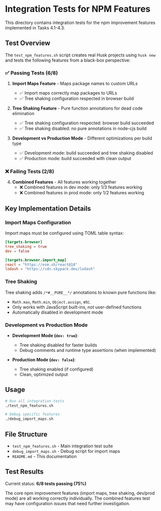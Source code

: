 # Integration Tests for NPM Features

This directory contains integration tests for the npm improvement features implemented in Tasks 4.1-4.3.

## Test Overview

The `test_npm_features.sh` script creates real Husk projects using `husk new` and tests the following features from a black-box perspective:

### ✅ Passing Tests (6/8)

1. **Import Maps Feature** - Maps package names to custom URLs
   - ✅ Import maps correctly map packages to URLs
   - ✅ Tree shaking configuration respected in browser build

2. **Tree Shaking Feature** - Pure function annotations for dead code elimination
   - ✅ Tree shaking configuration respected: browser build succeeded  
   - ✅ Tree shaking disabled: no pure annotations in node-cjs build

3. **Development vs Production Mode** - Different optimizations per build type
   - ✅ Development mode: build succeeded and tree shaking disabled
   - ✅ Production mode: build succeeded with clean output

### ❌ Failing Tests (2/8)

4. **Combined Features** - All features working together
   - ❌ Combined features in dev mode: only 1/3 features working
   - ❌ Combined features in prod mode: only 1/2 features working

## Key Implementation Details

### Import Maps Configuration

Import maps must be configured using TOML table syntax:

```toml
[targets.browser]
tree_shaking = true
dev = false

[targets.browser.import_map]
react = "https://esm.sh/react@18"
lodash = "https://cdn.skypack.dev/lodash"
```

### Tree Shaking

Tree shaking adds `/*#__PURE__*/` annotations to known pure functions like:
- `Math.max`, `Math.min`, `Object.assign`, etc.
- Only works with JavaScript built-ins, not user-defined functions
- Automatically disabled in development mode

### Development vs Production Mode

- **Development Mode (`dev: true`)**:
  - Tree shaking disabled for faster builds
  - Debug comments and runtime type assertions (when implemented)
  
- **Production Mode (`dev: false`)**:
  - Tree shaking enabled (if configured)
  - Clean, optimized output

## Usage

```bash
# Run all integration tests
./test_npm_features.sh

# Debug specific features
./debug_import_maps.sh
```

## File Structure

- `test_npm_features.sh` - Main integration test suite
- `debug_import_maps.sh` - Debug script for import maps
- `README.md` - This documentation

## Test Results

Current status: **6/8 tests passing (75%)**

The core npm improvement features (import maps, tree shaking, dev/prod mode) are all working correctly individually. The combined features test may have configuration issues that need further investigation.